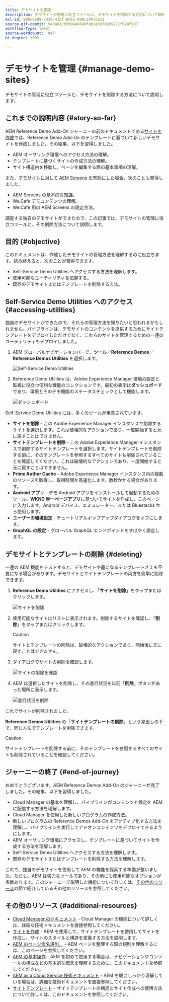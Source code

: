 ```yaml
---
title: デモサイトを管理
description: デモサイトの管理に役立つツールと、デモサイトを削除する方法について説明します。
exl-id: 988c6e09-c43e-415f-8d61-998c294c5a11
source-git-commit: 940a01cd3b9e4804bfab1a5970699271f624f087
workflow-type: tm+mt
source-wordcount: '947'
ht-degree: 100%

---
```


# デモサイトを管理 {#manage-demo-sites}

デモサイトの管理に役立つツールと、デモサイトを削除する方法について説明します。

## これまでの説明内容 {#story-so-far}

AEM Reference Demo Add-On ジャーニーの前のドキュメントである[サイトを作成](create-site.md)では、Reference Demo Add-On のテンプレートに基づいて新しいデモサイトを作成しました。その結果、以下を習得しました。

* AEM オーサリング環境へのアクセス方法の理解。
* テンプレートに基づくサイトの作成方法の理解。
* サイト構造内を移動し、ページを編集する際の基本事項の理解。

また、[デモサイトに対して AEM Screens を有効にした場合](screens.md)、次のことも習得しました。

* AEM Screens の基本的な知識。
* We.Cafe デモコンテンツの理解。
* We.Cafe 用の AEM Screens の設定方法。

調査する独自のデモサイトができたので、この記事では、デモサイトの管理に役立つツールと、その削除方法について説明します。

## 目的 {#objective}

このドキュメントは、作成したデモサイトの管理方法を理解するのに役立ちます。読み終えると、次のことが習得できます。

* Self-Service Demo Utilities へアクセスする方法を理解します。
* 使用可能なユーティリティを把握する。
* 既存のデモサイトまたはテンプレートを削除する方法。

## Self-Service Demo Utilities へのアクセス {#accessing-utilities}

独自のデモサイトができたので、それらの管理方法を知りたいと思われるかもしれません。パイプラインは、デモサイトのコンテンツを提供するためにサイトテンプレートをデプロイしただけでなく、これらのサイトを管理するための一連のユーティリティもデプロイしました。

1. AEM グローバルナビゲーションバーで、**ツール**／**Reference Demos**／**Reference Demos Utilities** を選択します。

   ![Self-Service Demo Utilities](assets/demo-utilities.png)

1. Reference Demo Utilities は、Adobe Experience Manager 環境の設定と監視に役立つ便利な機能のコレクションです。最初の表示は&#x200B;**ダッシュボード**&#x200B;であり、環境とそのデモ機能のステータスチェックとして機能します。

   ![ダッシュボード](assets/dashboard.png)

Self-Service Demo Utilities には、多くのツールが用意されています。

* **サイトを削除** - この Adobe Experience Manager インスタンスで削除するサイトを選択します。これは破壊的なアクションであり、一度開始すると元に戻すことはできません。
* **サイトテンプレートを削除** - この Adobe Experience Manager インスタンスで削除するサイトテンプレートを選択します。サイトテンプレートを削除する前に、そのテンプレートを参照するすべてのサイトも削除されていることを確認してください。これは破壊的なアクションであり、一度開始すると元に戻すことはできません。
* **Prime Author Cache** - Adobe Experience Manager インスタンス内の複数のリソースを取得し、取得時間を高速化します。数秒かかる場合があります。
* **Android アプリ** - デモ Android アプリをインストールして起動するためのツール。**WKND 単一ページアプリ**&#x200B;に基づいてサイトを作成し、このページに入力します。Android デバイス、エミュレーター、または Bluestacks から使用します。
* **ユーザーの環境設定** - チュートリアルポップアップダイアログをオフにします。
* **GraphQL の設定** - グローバル GraphQL エンドポイントをすばやく設定します。

## デモサイトとテンプレートの削除 {#deleting}

一連の AEM 機能をテストすると、デモサイトや基になるテンプレートさえも不要になる場合があります。デモサイトとサイトテンプレートの両方を簡単に削除できます。

1. **Reference Demo Utilities** にアクセスし、「**サイトを削除**」をタップまたはクリックします。

   ![サイトを削除](assets/delete-sites.png)

1. 使用可能なサイトはリストに表示されます。削除するサイトを確認し、「**削除**」をタップまたはクリックします。

   >[!CAUTION]
   >
   >サイトとテンプレートの削除は、破壊的なアクションであり、開始後に元に戻すことはできません。

1. ダイアログでサイトの削除を確認します。

   ![サイトの削除を確認](assets/confirm-site-delete.png)

1. AEM は選択したサイトを削除し、その進行状況を以前「**削除**」ボタンがあった場所に表示します。

   ![進行状況を削除](assets/delete-progress.png)

これでサイトが削除されました。

**Reference Demos Utilities** の「**サイトテンプレートの削除**」という見出しの下で、同じ方法でテンプレートを削除できます。

>[!CAUTION]
>
>サイトテンプレートを削除する前に、そのテンプレートを参照するすべてのサイトも削除されていることを確認してください。

## ジャーニーの終了 {#end-of-journey}

おめでとうございます。AEM Reference Demos Add-On のジャーニーが完了しました。その結果、以下を習得しました。

* Cloud Manager の基本を理解し、パイプラインがコンテンツと設定を AEM に配信する方法を理解します。
* Cloud Manager を使用した新しいプログラムの作成方法。
* 新しいプログラムの Reference Demos Add-On をアクティブ化する方法を理解し、パイプラインを実行してアドオンコンテンツをデプロイできるようにします。
* AEM オーサリング環境にアクセスし、テンプレートに基づいてサイトを作成する方法を理解します。
* Self-Service Demo Utilities へアクセスする方法を理解します。
* 既存のデモサイトまたはテンプレートを削除する方法を理解します。

これで、独自のデモサイトを使用して AEM の機能を探索する準備が整いました。ただし、AEM は強力なツールであり、その他にも使用可能なオプションが多数あります。このジャーニーで説明した機能について詳しくは、[その他のリソース](#additional-resources)の節で紹介しているその他のリソースを参照してください。

## その他のリソース {#additional-resources}

* [Cloud Manager のドキュメント](https://experienceleague.adobe.com/docs/experience-manager-cloud-service/onboarding/onboarding-concepts/cloud-manager-introduction.html?lang=ja) - Cloud Manager の機能について詳しくは、詳細な技術ドキュメントを直接参照してください。
* [サイトを作成](/help/sites-cloud/administering/site-creation/create-site.md) - AEM を使用して、サイトテンプレートを使用してサイトを作成し、サイトのスタイルと構造を定義する方法を説明します。
* [AEM のページ命名規則。](/help/sites-cloud/authoring/fundamentals/organizing-pages.md#page-name-restrictions-and-best-practices) - AEM ページを整理する際の規則を理解するには、このページを参照してください。
* [AEM の基本操作](/help/sites-cloud/authoring/getting-started/basic-handling.md) - AEM を初めて使用する場合は、ナビゲーションやコンソールの構成などの基本的な概念を理解するために、このドキュメントを参照してください。
* [AEM as a Cloud Service 技術ドキュメント](https://experienceleague.adobe.com/docs/experience-manager-cloud-service.html?lang=ja) - AEM を既にしっかり理解している場合は、詳細な技術ドキュメントを直接参照してください。
* [サイトテンプレート](/help/sites-cloud/administering/site-creation/site-templates.md) - サイトテンプレートの構造とサイト作成への使用方法について詳しくは、このドキュメントを参照してください。
